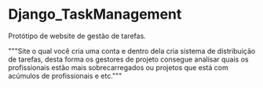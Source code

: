 # Django_TaskManagement
Protótipo de website de gestão de tarefas.

"""Site o qual você cria uma conta e dentro dela cria sistema de distribuição de 
tarefas, desta forma os gestores de projeto consegue analisar quais os profissionais
estão mais sobrecarregados ou projetos que está com acúmulos de profissionais e etc."""
